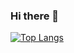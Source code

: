 ### Hi there 👋

[![Top Langs](https://github-readme-stats.vercel.app/api/top-langs/?username=kubsoneekk&layout=compact)](https://github.com/anuraghazra/github-readme-stats)

